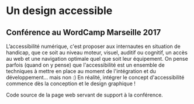 # Un design accessible

## Conférence au WordCamp Marseille 2017

L’accessibilité numérique, c'est proposer aux internautes en situation de handicap, que ce soit au niveau moteur, visuel, auditif ou cognitif, un accès au web et une navigation optimale quel que soit leur équipement. On pense parfois (quand on y pense) que l'accessibilité est un ensemble de techniques à mettre en place au moment de l'intégration et du développement… mais non :)
En réalité, intégrer le concept d'accessibilité commence dès la conception et le design graphique !

Code source de la page web servant de support à la conférence.